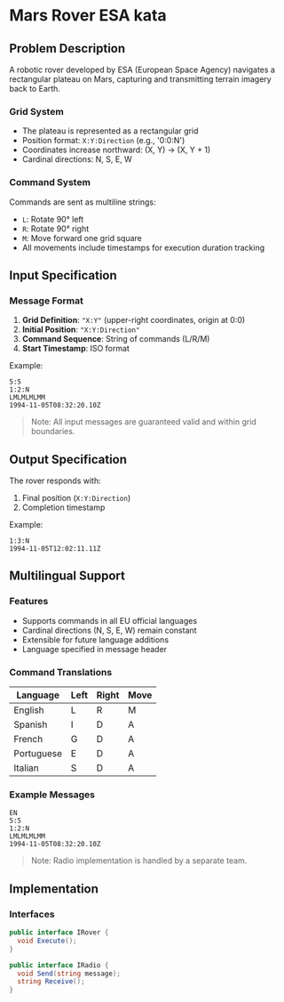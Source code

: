 # Mars Rover ESA kata

## Problem Description

A robotic rover developed by ESA (European Space Agency) navigates a rectangular plateau on Mars, capturing and transmitting terrain imagery back to Earth.

### Grid System

- The plateau is represented as a rectangular grid
- Position format: `X:Y:Direction` (e.g., '0:0:N')
- Coordinates increase northward: (X, Y) → (X, Y + 1)
- Cardinal directions: N, S, E, W

### Command System

Commands are sent as multiline strings:

- `L`: Rotate 90° left
- `R`: Rotate 90° right
- `M`: Move forward one grid square
- All movements include timestamps for execution duration tracking

## Input Specification

### Message Format

1. **Grid Definition**: `"X:Y"` (upper-right coordinates, origin at 0:0)
2. **Initial Position**: `"X:Y:Direction"`
3. **Command Sequence**: String of commands (L/R/M)
4. **Start Timestamp**: ISO format

Example:

```text
5:5
1:2:N
LMLMLMLMM
1994-11-05T08:32:20.10Z
```

> Note: All input messages are guaranteed valid and within grid boundaries.

## Output Specification

The rover responds with:

1. Final position (`X:Y:Direction`)
2. Completion timestamp

Example:

```text
1:3:N
1994-11-05T12:02:11.11Z
```

## Multilingual Support

### Features

- Supports commands in all EU official languages
- Cardinal directions (N, S, E, W) remain constant
- Extensible for future language additions
- Language specified in message header

### Command Translations

| Language   | Left | Right | Move |
| ---------- | ---- | ----- | ---- |
| English    | L    | R     | M    |
| Spanish    | I    | D     | A    |
| French     | G    | D     | A    |
| Portuguese | E    | D     | A    |
| Italian    | S    | D     | A    |

### Example Messages

```text
EN
5:5
1:2:N
LMLMLMLMM
1994-11-05T08:32:20.10Z
```

> Note: Radio implementation is handled by a separate team.

## Implementation

### Interfaces

```csharp
public interface IRover {
  void Execute();
}

public interface IRadio {
  void Send(string message);
  string Receive();
}
```
